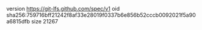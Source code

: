 version https://git-lfs.github.com/spec/v1
oid sha256:759716bff21242f8af33e28019f0337b6e856b52cccb0092021f5a90a6815dfb
size 21267
